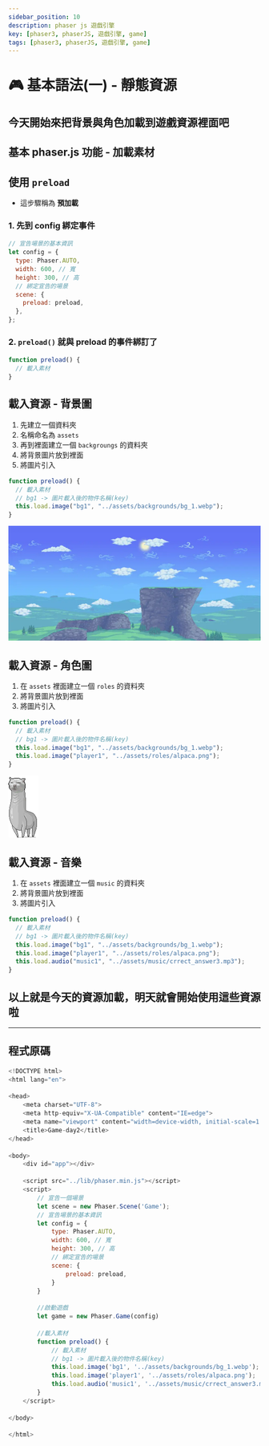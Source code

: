 ```yaml
---
sidebar_position: 10
description: phaser js 遊戲引擎 
key: [phaser3, phaserJS, 遊戲引擎, game]
tags: [phaser3, phaserJS, 遊戲引擎, game]
---
```


# 🎮 基本語法(一) - 靜態資源

## 今天開始來把背景與角色加載到遊戲資源裡面吧

## 基本 phaser.js 功能 - 加載素材

## 使用 `preload`

- 這步驟稱為 **預加載**

### 1. 先到 config 綁定事件

```javascript
// 宣告場景的基本資訊
let config = {
  type: Phaser.AUTO,
  width: 600, // 寬
  height: 300, // 高
  // 綁定宣告的場景
  scene: {
    preload: preload,
  },
};
```

### 2. `preload()` 就與 preload 的事件綁訂了

```javascript
function preload() {
  // 載入素材
}
```

## 載入資源 - 背景圖

1. 先建立一個資料夾
2. 名稱命名為 `assets`
3. 再到裡面建立一個 `backgroungs` 的資料夾
4. 將背景圖片放到裡面
5. 將圖片引入

```javascript
function preload() {
  // 載入素材
  // bg1 -> 圖片載入後的物件名稱(key)
  this.load.image("bg1", "../assets/backgrounds/bg_1.webp");
}
```

![mdImg](https://raw.githubusercontent.com/LonelyYeezhiChicken/chicken-personal/main/static/mdImgs/phaser/note/backgrounds/bg_1.webp)

## 載入資源 - 角色圖

1. 在 `assets` 裡面建立一個 `roles` 的資料夾
2. 將背景圖片放到裡面
3. 將圖片引入

```javascript
function preload() {
  // 載入素材
  // bg1 -> 圖片載入後的物件名稱(key)
  this.load.image("bg1", "../assets/backgrounds/bg_1.webp");
  this.load.image("player1", "../assets/roles/alpaca.png");
}
```

![草泥馬圖](https://github.com/LonelyYeezhiChicken/chicken-personal/blob/main/static/mdImgs/phaser/note/roles/alpaca.png?raw=true)

## 載入資源 - 音樂

1. 在 `assets` 裡面建立一個 `music` 的資料夾
2. 將背景圖片放到裡面
3. 將圖片引入

```javascript
function preload() {
  // 載入素材
  // bg1 -> 圖片載入後的物件名稱(key)
  this.load.image("bg1", "../assets/backgrounds/bg_1.webp");
  this.load.image("player1", "../assets/roles/alpaca.png");
  this.load.audio("music1", "../assets/music/crrect_answer3.mp3");
}
```

## 以上就是今天的資源加載，明天就會開始使用這些資源啦

---

## 程式原碼

```javascript
<!DOCTYPE html>
<html lang="en">

<head>
    <meta charset="UTF-8">
    <meta http-equiv="X-UA-Compatible" content="IE=edge">
    <meta name="viewport" content="width=device-width, initial-scale=1.0">
    <title>Game-day2</title>
</head>

<body>
    <div id="app"></div>

    <script src="../lib/phaser.min.js"></script>
    <script>
        // 宣告一個場景
        let scene = new Phaser.Scene('Game');
        // 宣告場景的基本資訊
        let config = {
            type: Phaser.AUTO,
            width: 600, // 寬
            height: 300, // 高
            // 綁定宣告的場景
            scene: {
                preload: preload,
            }
        }

        //啟動遊戲
        let game = new Phaser.Game(config)

        //載入素材
        function preload() {
            // 載入素材
            // bg1 -> 圖片載入後的物件名稱(key)
            this.load.image('bg1', '../assets/backgrounds/bg_1.webp');
            this.load.image('player1', '../assets/roles/alpaca.png');
            this.load.audio('music1', '../assets/music/crrect_answer3.mp3');
        }
    </script>

</body>

</html>
```
